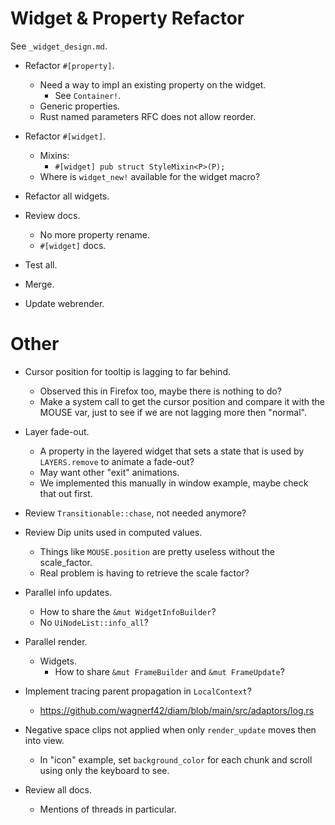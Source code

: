 # Widget & Property Refactor

 See `_widget_design.md`.

* Refactor `#[property]`.
    - Need a way to impl an existing property on the widget.
        - See `Container!`. 
    - Generic properties.
    - Rust named parameters RFC does not allow reorder.
* Refactor `#[widget]`.
    - Mixins:
        - `#[widget] pub struct StyleMixin<P>(P);`
    - Where is `widget_new!` available for the widget macro?
* Refactor all widgets.
* Review docs.
    - No more property rename.
    - `#[widget]` docs.
* Test all.
* Merge.

* Update webrender.

# Other

* Cursor position for tooltip is lagging to far behind.
    - Observed this in Firefox too, maybe there is nothing to do?
    - Make a system call to get the cursor position and compare it with the MOUSE var, just to see if we are not lagging more then "normal".
* Layer fade-out.
    - A property in the layered widget that sets a state that is used by `LAYERS.remove` to animate a fade-out?
    - May want other "exit" animations.
    - We implemented this manually in window example, maybe check that out first.

* Review `Transitionable::chase`, not needed anymore?
* Review Dip units used in computed values.
    - Things like `MOUSE.position` are pretty useless without the scale_factor.
    - Real problem is having to retrieve the scale factor?

* Parallel info updates.
    - How to share the `&mut WidgetInfoBuilder`?
    - No `UiNodeList::info_all`?

* Parallel render.
    - Widgets.
        - How to share `&mut FrameBuilder` and `&mut FrameUpdate`?

* Implement tracing parent propagation in `LocalContext`?
    - https://github.com/wagnerf42/diam/blob/main/src/adaptors/log.rs

* Negative space clips not applied when only `render_update` moves then into view.
    - In "icon" example, set `background_color` for each chunk and scroll using only the keyboard to see.

* Review all docs.
    - Mentions of threads in particular.
